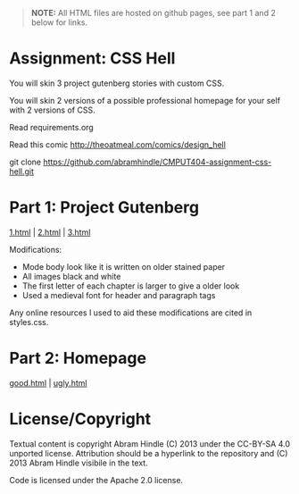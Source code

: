> **NOTE:** All HTML files are hosted on github pages, see part 1 and 2 below for links.

Assignment: CSS Hell
====================

You will skin 3 project gutenberg stories with custom CSS.

You will skin 2 versions of a possible professional homepage for your
self with 2 versions of CSS.

Read requirements.org

Read this comic http://theoatmeal.com/comics/design_hell

git clone https://github.com/abramhindle/CMPUT404-assignment-css-hell.git

Part 1: Project Gutenberg
=========================

[1.html](https://jboileau99.github.io/CMPUT404-assignment-css-hell/gutenberg/1.html) | [2.html](https://jboileau99.github.io/CMPUT404-assignment-css-hell/gutenberg/2.html) | [3.html](https://jboileau99.github.io/CMPUT404-assignment-css-hell/gutenberg/3.html)

Modifications:
- Mode body look like it is written on older stained paper
- All images black and white
- The first letter of each chapter is larger to give a older look
- Used a medieval font for header and paragraph tags

Any online resources I used to aid these modifications are cited in styles.css.

Part 2: Homepage
================

[good.html](https://jboileau99.github.io/CMPUT404-assignment-css-hell/homepage/good.html) | [ugly.html](https://jboileau99.github.io/CMPUT404-assignment-css-hell/homepage/ugly.html)

License/Copyright
=================

Textual content is copyright Abram Hindle (C) 2013 under the CC-BY-SA
4.0 unported license. Attribution should be a hyperlink to the
repository and (C) 2013 Abram Hindle visibile in the text.

Code is licensed under the Apache 2.0 license.



